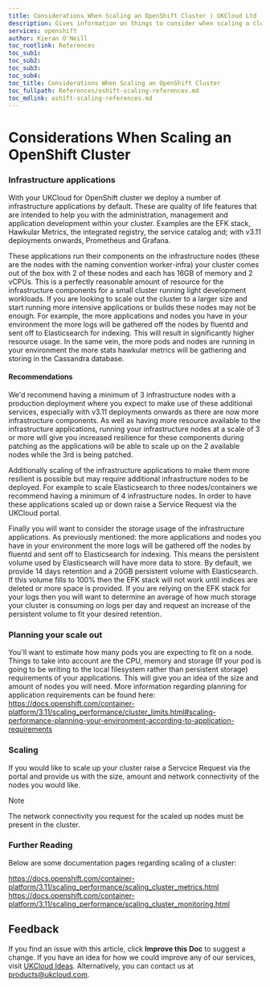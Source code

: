 ```yaml
---
title: Considerations When Scaling an OpenShift Cluster | UKCloud Ltd
description: Gives information on things to consider when scaling a cluster
services: openshift
author: Kieran O'Neill
toc_rootlink: References
toc_sub1: 
toc_sub2:
toc_sub3:
toc_sub4:
toc_title: Considerations When Scaling an OpenShift Cluster
toc_fullpath: References/oshift-scaling-references.md
toc_mdlink: oshift-scaling-references.md
---
```


# Considerations When Scaling an OpenShift Cluster

### Infrastructure applications

With your UKCloud for OpenShift cluster we deploy a number of infrastructure applications by default. These are quality of life features that are intended to help you with the administration, management and application development within your cluster. Examples are the EFK stack, Hawkular Metrics, the integrated registry, the service catalog and; with v3.11 deployments onwards, Prometheus and Grafana.

These applications run their components on the infrastructure nodes (these are the nodes with the naming convention worker-infra) your cluster comes out of the box with 2 of these nodes and each has 16GB of memory and 2 vCPUs. This is a perfectly reasonable amount of resource for the infrastructure components for a small cluster running light development workloads. If you are looking to scale out the cluster to a larger size and start running more intensive applications or builds these nodes may not be enough. For example, the more applications and nodes you have in your environment the more logs will be gathered off the nodes by fluentd and sent off to Elasticsearch for indexing. This will result in significantly higher resource usage. In the same vein, the more pods and nodes are running in your environment the more stats hawkular metrics will be gathering and storing in the Cassandra database.

#### Recommendations

We'd recommend having a minimum of 3 infrastructure nodes with a production deployment where you expect to make use of these additional services, especially with v3.11 deployments onwards as there are now more infrastructure components. As well as having more resource available to the infrastructure applications, running your infrastructure nodes at a scale of 3 or more will give you increased resilience for these components during patching as the applications will be able to scale up on the 2 available nodes while the 3rd is being patched.

Additionally scaling of the infrastructure applications to make them more resilient is possible but may require additional infrastructure nodes to be deployed. For example to scale Elasticsearch to three nodes/containers we recommend having a minimum of 4 infrastructure nodes. In order to have these applications scaled up or down raise a Service Request via the UKCloud portal.

Finally you will want to consider the storage usage of the infrastructure applications. As previously mentioned: the more applications and nodes you have in your environment the more logs will be gathered off the nodes by fluentd and sent off to Elasticsearch for indexing. This means the persistent volume used by Elasticsearch will have more data to store. By default, we provide 14 days retention and a 20GB persistent volume with Elasticsearch. If this volume fills to 100% then the EFK stack will not work until indices are deleted or more space is provided. If you are relying on the EFK stack for your logs then you will want to determine an average of how much storage your cluster is consuming on logs per day and request an increase of the persistent volume to fit your desired retention.

### Planning your scale out

You'll want to estimate how many pods you are expecting to fit on a node. Things to take into account are the CPU, memory and storage (If your pod is going to be writing to the local filesystem rather than persistent storage) requirements of your applications. This will give you an idea of the size and amount of nodes you will need. More information regarding planning for application requirements can be found here: https://docs.openshift.com/container-platform/3.11/scaling_performance/cluster_limits.html#scaling-performance-planning-your-environment-according-to-application-requirements

### Scaling

If you would like to scale up your cluster raise a Servcice Request via the portal and provide us with the size, amount and network connectivity of the nodes you would like. 

> [!NOTE]
> The network connectivity you request for the scaled up nodes must be present in the cluster.

### Further Reading

Below are some documentation pages regarding scaling of a cluster:

https://docs.openshift.com/container-platform/3.11/scaling_performance/scaling_cluster_metrics.html
https://docs.openshift.com/container-platform/3.11/scaling_performance/scaling_cluster_monitoring.html

## Feedback

If you find an issue with this article, click **Improve this Doc** to suggest a change. If you have an idea for how we could improve any of our services, visit [UKCloud Ideas](https://ideas.ukcloud.com). Alternatively, you can contact us at <products@ukcloud.com>.
